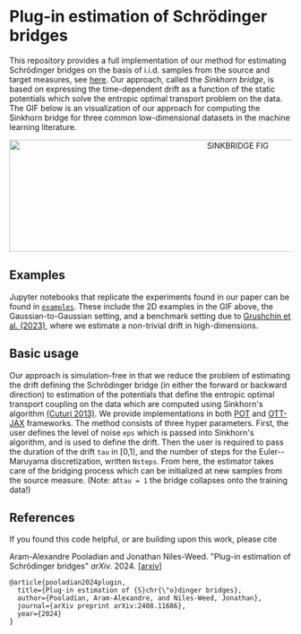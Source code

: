# Plug-in estimation of Schrödinger bridges 

This repository provides a full implementation of our method for estimating Schrödinger bridges on the basis of i.i.d. samples from the source and target measures, see [here](https://arxiv.org/abs/2408.11686). Our approach, called the *Sinkhorn bridge*, is based on expressing the time-dependent drift as a function of the static potentials which solve the entropic optimal transport problem on the data. The GIF below is an visualization of our approach for computing the Sinkhorn bridge for three common low-dimensional datasets in the machine learning literature.

<p align="center">
<img align="middle" src="./assets/sinkhornbridge.gif" alt="SINKBRIDGE FIG" width="800" height="200" />
</p>

## Examples
Jupyter notebooks that replicate the experiments found in our paper can be found in [`examples`](./examples). These include the 2D examples in the GIF above, the Gaussian-to-Gaussian setting, and a benchmark setting due to [Grushchin et al. (2023)](https://github.com/ngushchin/EntropicOTBenchmark), where we estimate a non-trivial drift in high-dimensions.   

## Basic usage
Our approach is simulation-free in that we reduce the problem of estimating the drift defining the Schrödinger bridge (in either the forward or backward direction) to estimation of the potentials that define the entropic optimal transport coupling on the data which are computed using Sinkhorn's algorithm [(Cuturi 2013)](https://papers.nips.cc/paper_files/paper/2013/file/af21d0c97db2e27e13572cbf59eb343d-Paper.pdf). We provide implementations in both [POT](https://pythonot.github.io/) and [OTT-JAX](https://ott-jax.readthedocs.io/en/latest/) frameworks. The method consists of three hyper parameters. First, the user defines the level of noise `eps` which is passed into Sinkhorn's algorithm, and is used to define the drift. Then the user is required to pass the duration of the drift `tau` in [0,1), and the number of steps for the Euler--Maruyama discretization, written `Nsteps`. From here, the estimator takes care of the bridging process which can be initialized at new samples from the source measure. (Note: at`tau = 1` the bridge collapses onto the training data!)

## References

If you found this code helpful, or are building upon this work, please cite 

Aram-Alexandre Pooladian and Jonathan Niles-Weed. "Plug-in estimation of Schrödinger bridges" *arXiv.* 2024. [[arxiv]](https://arxiv.org/abs/2408.11686)

```
@article{pooladian2024plugin,
  title={Plug-in estimation of {S}chr{\"o}dinger bridges},
  author={Pooladian, Aram-Alexandre, and Niles-Weed, Jonathan},
  journal={arXiv preprint arXiv:2408.11686},
  year={2024}
}
```
